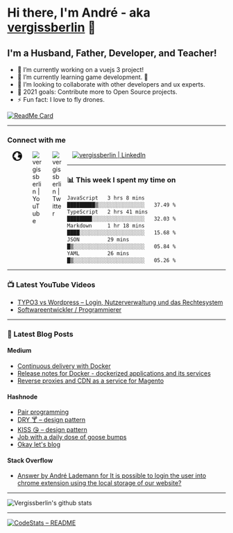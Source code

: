 # Hi there, I'm André - aka [vergissberlin][website] 👋

## I'm a Husband, Father, Developer, and Teacher!

- 🔭 I’m currently working on a vuejs 3 project!
- 🌱 I’m currently learning game development. 🤣
- 👯 I’m looking to collaborate with other developers and ux experts.
- 🥅 2021 goals: Contribute more to Open Source projects.
- ⚡ Fun fact: I love to fly drones.

[![ReadMe Card](https://github-readme-stats.vercel.app/api/pin/?username=vergissberlin&repo=resume&hide_border=true)](https://github.com/vergissberlin/resume)

---

### Connect with me

[<img align="left" hspace="12" alt="vergissberlin.cocdm" width="22px" src="https://raw.githubusercontent.com/iconic/open-iconic/master/svg/globe.svg" />][website]
[<img align="left" hspace="12" alt="vergissberlin | YouTube" width="22px" src="https://cdn.jsdelivr.net/npm/simple-icons@v3/icons/youtube.svg" />][youtube]
[<img align="left" hspace="12" alt="vergissberlin | Twitter" width="22px" src="https://cdn.jsdelivr.net/npm/simple-icons@v3/icons/twitter.svg" />][twitter]
[<img hspace="12" alt="vergissberlin | LinkedIn" width="22px" src="https://cdn.jsdelivr.net/npm/simple-icons@v3/icons/linkedin.svg" />][linkedin]

---

### 📊 This week I spent my time on

<!--START_SECTION:waka-->
```text
JavaScript   3 hrs 8 mins    █████████▒░░░░░░░░░░░░░░░   37.49 % 
TypeScript   2 hrs 41 mins   ████████░░░░░░░░░░░░░░░░░   32.03 % 
Markdown     1 hr 18 mins    ████░░░░░░░░░░░░░░░░░░░░░   15.68 % 
JSON         29 mins         █▒░░░░░░░░░░░░░░░░░░░░░░░   05.84 % 
YAML         26 mins         █▒░░░░░░░░░░░░░░░░░░░░░░░   05.26 % 
```
<!--END_SECTION:waka-->

<!-- START_SECTION:codestats -->
<!-- END_SECTION:codestats -->

---

### 📺 Latest YouTube Videos
<!-- YOUTUBE:START -->
- [TYPO3 vs Wordpress – Login, Nutzerverwaltung und das Rechtesystem](https://www.youtube.com/watch?v=dHiqvumfEzc)
- [Softwareentwickler / Programmierer](https://www.youtube.com/watch?v=cSDDq-QNq0I)
<!-- YOUTUBE:END -->

---

### 📕 Latest Blog Posts

#### Medium

<!-- MEDIUM:START -->
- [Continuous delivery with Docker](https://medium.com/@andre.lademann/continuous-delivery-with-docker-91e3ed8188ad?source=rss-25031e672016------2)
- [Release notes for Docker - dockerized applications and its services](https://medium.com/blugento/release-notes-for-docker-dockerized-applications-and-its-services-4c92b254ab2?source=rss-25031e672016------2)
- [Reverse proxies and CDN as a service for Magento](https://medium.com/blugento/reverse-proxies-and-cdn-as-a-service-for-magento-4b0ad0d77b1?source=rss-25031e672016------2)
<!-- MEDIUM:END -->

#### Hashnode

<!-- HASHNODE:START -->
- [Pair programming](https://blog.andrelademann.de/pair-programming)
- [DRY 🍸️ – design pattern](https://blog.andrelademann.de/dry-design-pattern)
- [KISS 😘 – design pattern](https://blog.andrelademann.de/kiss)
- [Job with a daily dose of goose bumps](https://blog.andrelademann.de/job-with-a-daily-dose-of-goose-bumps)
- [Okay let's blog](https://blog.andrelademann.de/okay-lets-blog)
<!-- HASHNODE:END -->

#### Stack Overflow

<!-- STACKOVERFLOW:START -->
- [Answer by André Lademann for It is possible to login the user into chrome extension using the local storage of our website?](https://stackoverflow.com/questions/68436609/it-is-possible-to-login-the-user-into-chrome-extension-using-the-local-storage-o/68436704#68436704)
<!-- STACKOVERFLOW:END -->

---

![Vergissberlin's github stats](https://github-readme-stats.vercel.app/api?username=vergissberlin&show_icons=true&hide_border=true)

[website]: https://andrelademann.de
[twitter]: https://twitter.com/vergissberlin
[youtube]: https://youtube.com/vergissberlin
[linkedin]: https://linkedin.com/in/andre-lademann/

---

[![CodeStats – README](https://github.com/vergissberlin/vergissberlin/workflows/CodeStats%20%E2%80%93%20README/badge.svg)](https://codestats.net/users/vergissberlin)
